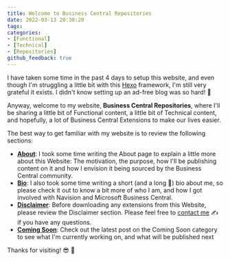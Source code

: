 ```yaml
---
title: Welcome to Business Central Repositories
date: 2022-03-13 20:30:20
tags:
categories:
- [Functional]
- [Technical]
- [Repositories]
github_feedback: true
---
```

I have taken some time in the past 4 days to setup this website, and even though I'm struggling a little bit with this [Hexo](https://hexo.io) framework, I'm still very grateful it exists. I didn't know setting up an ad-free blog was so hard! 🥵

Anyway, welcome to my website, **Business Central Repositories**, where I'll be sharing a little bit of Functional content, a little bit of Technical content, and hopefully, a lot of Business Central Extensions to make our lives easier.

 <!--more-->

The best way to get familiar with my website is to review the following sections:
* [**About**](/About): I took some time writing the About page to explain a little more about this Website: The motivation, the purpose, how I'll be publishing content on it and how I envision it being sourced by the Business Central community.
* [**Bio**](/About/#The%20Author): I also took some time writing a short (and a long 🥴) bio about me, so please check it out to know a bit more of who I am, and how I got involved with Navision and Microsoft Business Central.
* [**Disclaimer**](/Disclaimer): Before downloading any extensions from this Website, please review the Disclaimer section. Please feel free to [contact me](mailto:markborges@gmail.com) ✍ if you have any questions. 
* [**Coming Soon**](/categories/Coming-Soon): Check out the latest post on the Coming Soon category to see what I'm currently working on, and what will be published next

Thanks for visiting! 😎 🍻